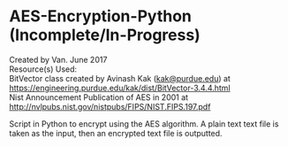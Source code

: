 # AES-Encryption-Python (Incomplete/In-Progress)

Created by Van. June 2017 </br>
Resource(s) Used: </br>
BitVector class created by Avinash Kak (kak@purdue.edu) at https://engineering.purdue.edu/kak/dist/BitVector-3.4.4.html </br>
Nist Announcement Publication of AES in 2001 at http://nvlpubs.nist.gov/nistpubs/FIPS/NIST.FIPS.197.pdf </br>

Script in Python to encrypt using the AES algorithm. A plain text text file is taken as the input, then an encrypted text file is outputted.</br>

